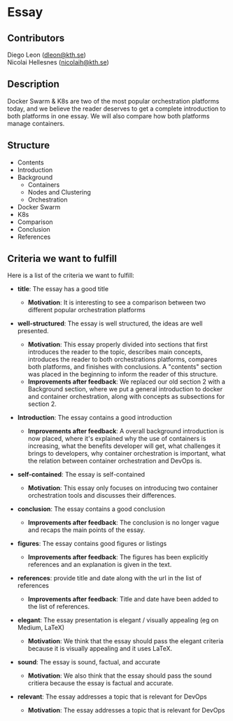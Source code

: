 # Essay

## Contributors
Diego Leon (dleon@kth.se)  
Nicolai Hellesnes (nicolaih@kth.se)

## Description
Docker Swarm & K8s are two of the most popular orchestration platforms today, and we believe the reader deserves to get a complete introduction to both platforms in one essay. We will also compare how both platforms manage containers.

## Structure
- Contents
- Introduction
- Background
  - Containers
  - Nodes and Clustering
  - Orchestration
- Docker Swarm
- K8s
- Comparison
- Conclusion
- References

## Criteria we want to fulfill
Here is a list of the criteria we want to fulfill:

* **title**: The essay has a good title
  - **Motivation**:  It is interesting to see a comparison between two different popular orchestration platforms

* **well-structured**: The essay is well structured, the ideas are well presented. 
  - **Motivation**: This essay properly divided into sections that first introduces the reader to the topic, describes main concepts,  introduces the reader to both orchestrations platforms, compares both platforms, and finishes with conclusions. A "contents" section was placed in the beginning to inform the reader of this structure. 
  - **Improvements after feedback**:  We replaced our old section 2 with a Background section, where we put a general introduction to docker and container orchestration, along with concepts as subsections for section 2.

* **Introduction**: The essay contains a good introduction
  - **Improvements after feedback**: A overall background introduction is now placed, where it's explained why the use of containers is increasing, what the benefits developer will get, what challenges it brings to developers, why container orchestration is important, what the relation between container orchestration and DevOps is. 

* **self-contained**: The essay is self-contained
  - **Motivation**: This essay only focuses on introducing two container orchestration tools and discusses their differences.

* **conclusion**: The essay contains a good conclusion
  - **Improvements after feedback**: The conclusion is no longer vague and recaps the main points of the essay.

* **figures**: The essay contains good figures or listings
  - **Improvements after feedback**: The figures has been explicitly references and an explanation is given in the text.

* **references**: provide title and date along with the url in the list of references
  - **Improvements after feedback**: Title and date have been added to the list of references.

* **elegant**: The essay presentation is elegant / visually appealing (eg on Medium, LaTeX)
  - **Motivation**: We think that the essay should pass the elegant criteria because it is visually appealing and it uses LaTeX.

* **sound**: The essay is sound, factual, and accurate
  - **Motivation**: We also think that the essay should pass the sound critiera because the essay is factual and accurate.

* **relevant**: The essay addresses a topic that is relevant for DevOps
  - **Motivation**: The essay addresses a topic that is relevant for DevOps
